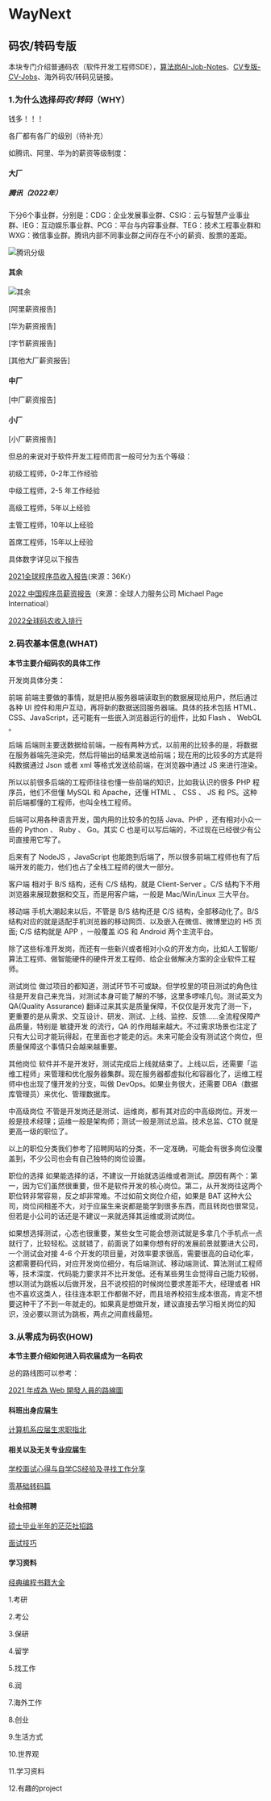 # WayNext



## 码农/转码专版

本块专门介绍普通码农（软件开发工程师SDE），[算法岗AI-Job-Notes](https://github.com/amusi/AI-Job-Notes)、[CV专版-CV-Jobs](https://github.com/amusi/CV-Company-List)、海外码农/转码见链接。

### 1.为什么选择*码农/转码*（WHY）

钱多！！！

各厂都有各厂的级别（待补充）

如腾讯、阿里、华为的薪资等级制度：

#### 大厂

##### 腾讯（2022年）

下分6个事业群，分别是：CDG：企业发展事业群、CSIG：云与智慧产业事业群、IEG：互动娱乐事业群、PCG：平台与内容事业群、TEG：技术工程事业群和WXG：微信事业群。腾讯内部不同事业群之间存在不小的薪资、股票的差距。




![![腾讯分级](https://i9.taou.com/maimai/p/31010/2150_4_4LcIi0rphyEDBy)](https://user-images.githubusercontent.com/63451120/212570433-1b783a38-5525-4b53-a474-167bebcf205a.png)

#### 其余
![其余](https://user-images.githubusercontent.com/63451120/212570485-f46a8e90-db55-498a-b3c6-43645fedd490.png)

[阿里薪资报告]

[华为薪资报告]

[字节薪资报告]

[其他大厂薪资报告]

#### 中厂

[中厂薪资报告]


#### 小厂

[小厂薪资报告]




但总的来说对于软件开发工程师而言一般可分为五个等级：

初级工程师，0-2年工作经验

中级工程师，2-5 年工作经验

高级工程师，5年以上经验

主管工程师，10年以上经验

首席工程师，15年以上经验

具体数字详见以下报告

[2021全球程序员收入报告](https://36kr.com/p/1550822851841928)(来源：36Kr）

[2022 中国程序员薪资报告](https://zhuanlan.zhihu.com/p/547089221)（来源：全球人力服务公司 Michael Page Internatioal）

[2022全球码农收入排行](https://www.sohu.com/a/592169839_121124321)

### 2.码农基本信息(WHAT)


**本节主要介绍码农的具体工作**

开发岗具体分类：


前端
前端主要做的事情，就是把从服务器端读取到的数据展现给用户，然后通过各种 UI 控件和用户互动，再将新的数据送回服务器端。具体的技术包括 HTML、CSS、JavaScript，还可能有一些嵌入浏览器运行的组件，比如 Flash 、 WebGL 。

后端
后端则主要送数据给前端，一般有两种方式，以前用的比较多的是，将数据在服务器端先渲染完，然后将输出的结果发送给前端；现在用的比较多的方式是将纯数据通过 Json 或者 xml 等格式发送给前端，在浏览器中通过 JS 来进行渲染。

所以以前很多后端的工程师往往也懂一些前端的知识，比如我认识的很多 PHP 程序员，他们不但懂 MySQL 和 Apache，还懂 HTML 、 CSS 、 JS 和 PS。这种前后端都懂的工程师，也叫全栈工程师。

后端可以用各种语言开发，国内用的比较多的包括 Java、PHP ，还有相对小众一些的 Python 、 Ruby 、 Go。其实 C 也是可以写后端的，不过现在已经很少有公司直接用它写了。

后来有了 NodeJS ，JavaScript 也能跑到后端了，所以很多前端工程师也有了后端开发的能力，他们也占了全栈工程师的很大一部分。

客户端
相对于 B/S 结构，还有 C/S 结构，就是 Client-Server 。C/S 结构下不用浏览器来展现数据和交互，而是用客户端，一般是 Mac/Win/Linux 三大平台。

移动端
手机大潮起来以后，不管是 B/S 结构还是 C/S 结构，全部移动化了。B/S 结构对应的就是适配手机浏览器的移动网页、以及嵌入在微信、微博里边的 H5 页面; C/S 结构就是 APP ，一般覆盖 iOS 和 Android 两个主流平台。

除了这些标准开发岗，而还有一些新兴或者相对小众的开发方向，比如人工智能/算法工程师、做智能硬件的硬件开发工程师、给企业做解决方案的企业软件工程师。

测试岗位
做过项目的都知道，测试环节不可或缺。但学校里的项目测试的角色往往是开发自己来充当，对测试本身可能了解的不够，这里多啰嗦几句。测试英文为 QA(Quality Assurance) 翻译过来其实是质量保障，不仅仅是开发完了测一下，更重要的是从需求、交互设计、研发、测试、上线、监控、反馈……全流程保障产品质量，特别是 敏捷开发 的流行，QA 的作用越来越大。不过需求场景也注定了只有大公司才能玩得起，在里面也才能走的远。未来可能会没有测试这个岗位，但质量保障这个事情只会越来越重要。

其他岗位
软件并不是开发好，测试完成后上线就结束了。上线以后，还需要「运维工程师」来管理和优化服务器集群。现在服务器都虚拟化和容器化了，运维工程师中也出现了懂开发的分支，叫做 DevOps。如果业务很大，还需要 DBA（数据库管理员）来优化、管理数据库。

中高级岗位
不管是开发岗还是测试、运维岗，都有其对应的中高级岗位。开发一般是技术经理；运维一般是架构师；测试一般是测试总监。技术总监、CTO 就是更高一级的职位了。

以上的职位分类我们参考了招聘网站的分类，不一定准确，可能会有很多岗位没覆盖到，不少公司也会有自己独特的岗位设置。

职位的选择
如果能选择的话，不建议一开始就选运维或者测试。原因有两个：第一，因为它们虽然很重要，但不是软件开发的核心岗位。第二，从开发岗往这两个职位转非常容易，反之却非常难。不过如前文岗位介绍，如果是 BAT 这种大公司，岗位间相差不大，对于应届生来说都是能学到很多东西，而且转岗也很常见，但若是小公司的话还是不建议一来就选择其运维或测试岗位。

如果想选择测试，心态也很重要，某些女生可能会想测试就是多拿几个手机点一点就行了，比较轻松。这就错了，前面说了如果你想有好的发展前景就要进大公司，一个测试会对接 4-6 个开发的项目量，对效率要求很高，需要很高的自动化率，这都需要码代码，对应开发岗位细分，有后端测试、移动端测试、算法测试工程师等，技术深度、代码能力要求并不比开发低。还有某些男生会觉得自己能力较弱，想以测试为跳板以后做开发，且不说校招的时候岗位要求差距不大，经理或者 HR 也不喜欢这类人，往往连本职工作都做不好，而且培养校招生成本很高，肯定不想要这种干了不到一年就走的。如果真是想做开发，建议直接去学习相关岗位的知识，没必要以测试为跳板，两点之间直线最短。



### 3.从零成为码农(HOW)


**本节主要介绍如何进入码农届成为一名码农**


总的路线图可以参考：

[2021 年成為 Web 開發人員的路線圖](https://github.com/goodjack/developer-roadmap-chinese)

#### 科班出身应届生

[计算机系应届生求职指北](https://github.com/easychen/career-guide-for-cs-graduate)





#### 相关以及无关专业应届生

[学校面试心得与自学CS经验及寻找工作分享](https://github.com/conanhujinming/tips_for_interview/blob/master/README-zh_CN.md#google)

[零基础转码篇](https://github.com/lidangzzz/How-to-run)

#### 社会招聘

[硕士毕业半年的茫茫社招路](https://github.com/conanhujinming/tips_for_interview/blob/master/After_Half_A_Year.md)



[面试技巧](https://github.com/conanhujinming/tips_for_interview)


#### 学习资料

[经典编程书籍大全](https://github.com/jobbole/awesome-programming-books)



1.考研

2.考公

3.保研

4.留学


5.找工作

6.润


7.海外工作

8.创业


9.生活方式


10.世界观

11.学习资料

12.有趣的project


